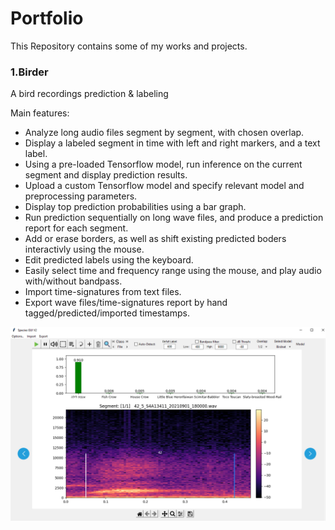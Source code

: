 # Portfolio
This Repository contains some of my works and projects.

### 1.Birder 
A bird recordings prediction & labeling

Main features:
* Analyze long audio files segment by segment, with chosen overlap.
* Display a labeled segment in time with left and right markers, and a text label.
* Using a pre-loaded Tensorflow model, run inference on the current segment and display prediction results.
* Upload a custom Tensorflow model and specify relevant model and preprocessing parameters.
* Display top prediction probabilities using a bar graph.
* Run prediction sequentially on long wave files, and produce a prediction report for each segment.
* Add or erase borders, as well as shift existing predicted boders interactivly using the mouse.
* Edit predicted labels using the keyboard.
* Easily select time and frequency range using the mouse, and play audio with/without bandpass.
* Import time-signatures from text files.
* Export wave files/time-signatures report by hand tagged/predicted/imported timestamps.

![](images/SpeciesV2.PNG)
